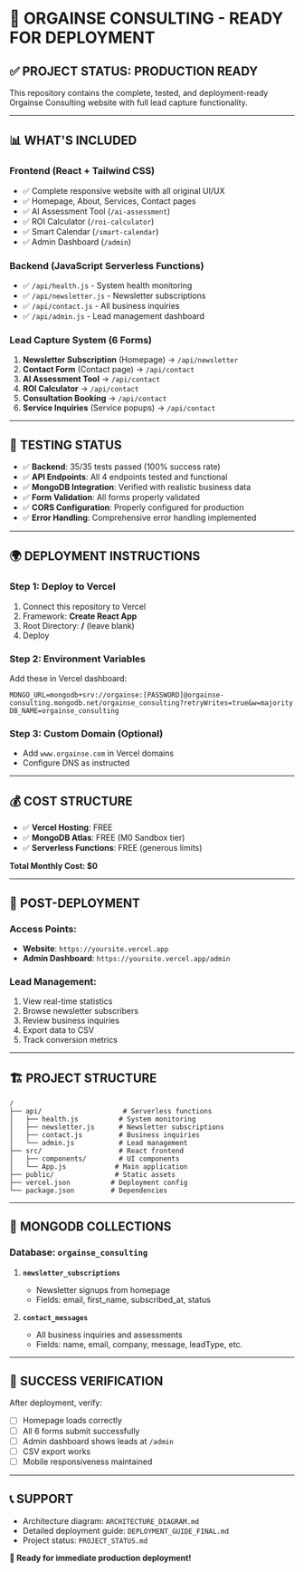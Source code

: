 # 🚀 ORGAINSE CONSULTING - READY FOR DEPLOYMENT

## ✅ **PROJECT STATUS: PRODUCTION READY**

This repository contains the complete, tested, and deployment-ready Orgainse Consulting website with full lead capture functionality.

---

## 📊 **WHAT'S INCLUDED**

### **Frontend (React + Tailwind CSS)**
- ✅ Complete responsive website with all original UI/UX
- ✅ Homepage, About, Services, Contact pages
- ✅ AI Assessment Tool (`/ai-assessment`)
- ✅ ROI Calculator (`/roi-calculator`)  
- ✅ Smart Calendar (`/smart-calendar`)
- ✅ Admin Dashboard (`/admin`)

### **Backend (JavaScript Serverless Functions)**
- ✅ `/api/health.js` - System health monitoring
- ✅ `/api/newsletter.js` - Newsletter subscriptions
- ✅ `/api/contact.js` - All business inquiries
- ✅ `/api/admin.js` - Lead management dashboard

### **Lead Capture System (6 Forms)**
1. **Newsletter Subscription** (Homepage) → `/api/newsletter`
2. **Contact Form** (Contact page) → `/api/contact`
3. **AI Assessment Tool** → `/api/contact`
4. **ROI Calculator** → `/api/contact`
5. **Consultation Booking** → `/api/contact`
6. **Service Inquiries** (Service popups) → `/api/contact`

---

## 🎯 **TESTING STATUS**

- ✅ **Backend**: 35/35 tests passed (100% success rate)
- ✅ **API Endpoints**: All 4 endpoints tested and functional
- ✅ **MongoDB Integration**: Verified with realistic business data
- ✅ **Form Validation**: All forms properly validated
- ✅ **CORS Configuration**: Properly configured for production
- ✅ **Error Handling**: Comprehensive error handling implemented

---

## 🌍 **DEPLOYMENT INSTRUCTIONS**

### **Step 1: Deploy to Vercel**
1. Connect this repository to Vercel
2. Framework: **Create React App**
3. Root Directory: **/** (leave blank)
4. Deploy

### **Step 2: Environment Variables**
Add these in Vercel dashboard:
```
MONGO_URL=mongodb+srv://orgainse:[PASSWORD]@orgainse-consulting.mongodb.net/orgainse_consulting?retryWrites=true&w=majority
DB_NAME=orgainse_consulting
```

### **Step 3: Custom Domain** (Optional)
- Add `www.orgainse.com` in Vercel domains
- Configure DNS as instructed

---

## 💰 **COST STRUCTURE**

- ✅ **Vercel Hosting**: FREE
- ✅ **MongoDB Atlas**: FREE (M0 Sandbox tier)
- ✅ **Serverless Functions**: FREE (generous limits)

**Total Monthly Cost: $0**

---

## 📱 **POST-DEPLOYMENT**

### **Access Points:**
- **Website**: `https://yoursite.vercel.app`
- **Admin Dashboard**: `https://yoursite.vercel.app/admin`

### **Lead Management:**
1. View real-time statistics
2. Browse newsletter subscribers  
3. Review business inquiries
4. Export data to CSV
5. Track conversion metrics

---

## 🏗️ **PROJECT STRUCTURE**

```
/
├── api/                    # Serverless functions
│   ├── health.js          # System monitoring
│   ├── newsletter.js      # Newsletter subscriptions
│   ├── contact.js         # Business inquiries
│   └── admin.js           # Lead management
├── src/                   # React frontend
│   ├── components/        # UI components
│   └── App.js            # Main application
├── public/               # Static assets
├── vercel.json          # Deployment config
└── package.json         # Dependencies
```

---

## 🔧 **MONGODB COLLECTIONS**

### **Database: `orgainse_consulting`**
1. **`newsletter_subscriptions`**
   - Newsletter signups from homepage
   - Fields: email, first_name, subscribed_at, status

2. **`contact_messages`**  
   - All business inquiries and assessments
   - Fields: name, email, company, message, leadType, etc.

---

## 🎉 **SUCCESS VERIFICATION**

After deployment, verify:
- [ ] Homepage loads correctly
- [ ] All 6 forms submit successfully  
- [ ] Admin dashboard shows leads at `/admin`
- [ ] CSV export works
- [ ] Mobile responsiveness maintained

---

## 📞 **SUPPORT**

- Architecture diagram: `ARCHITECTURE_DIAGRAM.md`
- Detailed deployment guide: `DEPLOYMENT_GUIDE_FINAL.md`
- Project status: `PROJECT_STATUS.md`

**🚀 Ready for immediate production deployment!**